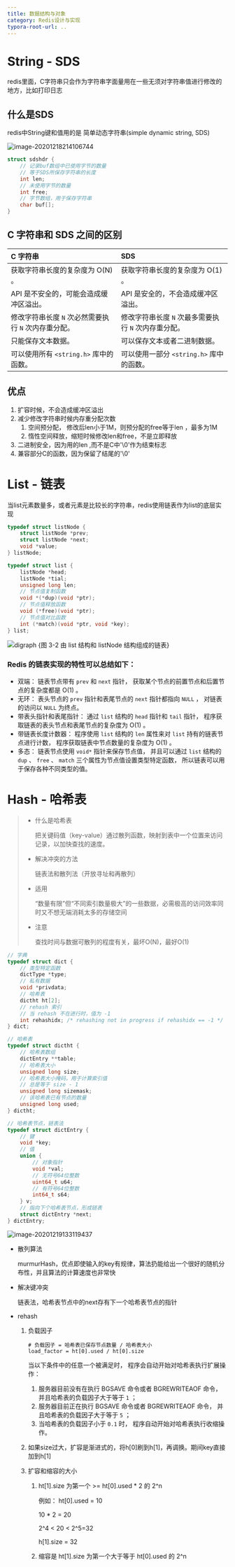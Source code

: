 ```yaml
---
title: 数据结构与对象
category: Redis设计与实现
typora-root-url: ..
---
```


# String - SDS

redis里面，C字符串只会作为字符串字面量用在一些无须对字符串值进行修改的地方，比如打印日志



## 什么是SDS

redis中String键和值用的是 简单动态字符串(simple dynamic string, SDS)

![image-20201218214106744](/assets/img/image-20201218214106744.png)

```c
struct sdshdr {
    // 记录buf数组中已使用字节的数量
    // 等于SDS所保存字符串的长度
    int len;
    // 未使用字节的数量
    int free;
    // 字节数组，用于保存字符串
    char buf[];
}
```



## C 字符串和 SDS 之间的区别

| C 字符串                                             | SDS                                                  |
| :--------------------------------------------------- | :--------------------------------------------------- |
| 获取字符串长度的复杂度为 O(N) 。                     | 获取字符串长度的复杂度为 O(1) 。                     |
| API 是不安全的，可能会造成缓冲区溢出。               | API 是安全的，不会造成缓冲区溢出。                   |
| 修改字符串长度 `N` 次必然需要执行 `N` 次内存重分配。 | 修改字符串长度 `N` 次最多需要执行 `N` 次内存重分配。 |
| 只能保存文本数据。                                   | 可以保存文本或者二进制数据。                         |
| 可以使用所有 `<string.h>` 库中的函数。               | 可以使用一部分 `<string.h>` 库中的函数。             |



## 优点

1. 扩容时候，不会造成缓冲区溢出
2. 减少修改字符串时候内存重分配次数
   1. 空间预分配， 修改后len小于1M，则预分配的free等于len ，最多为1M
   2. 惰性空间释放，缩短时候修改len和free，不是立即释放
3. 二进制安全，因为用的len ,而不是C中'\0'作为结束标志
4. 兼容部分C的函数，因为保留了结尾的'\0' 



# List - 链表

当list元素数量多，或者元素是比较长的字符串，redis使用链表作为list的底层实现

```c
typedef struct listNode {
	struct listNode *prev;
    struct listNode *next;
    void *value;
} listNode;

typedef struct list {
    listNode *head;
    listNode *tial;
    unsigned long len;
    // 节点值复制函数
    void *(*dup)(void *ptr);
    // 节点值释放函数
    void (*free)(void *ptr);
    // 节点值对比函数
    int (*match)(void *ptr, void *key);
} list;
```

![digraph {图 3-2    由 list 结构和 listNode 结构组成的链表}](/assets/img/graphviz-5f4d8b6177061ac52d0ae05ef357fceb52e9cb90.png)



### Redis 的链表实现的特性可以总结如下：

- 双端： 链表节点带有 `prev` 和 `next` 指针， 获取某个节点的前置节点和后置节点的复杂度都是 O(1) 。
- 无环： 表头节点的 `prev` 指针和表尾节点的 `next` 指针都指向 `NULL` ， 对链表的访问以 `NULL` 为终点。
- 带表头指针和表尾指针： 通过 `list` 结构的 `head` 指针和 `tail` 指针， 程序获取链表的表头节点和表尾节点的复杂度为 O(1) 。
- 带链表长度计数器： 程序使用 `list` 结构的 `len` 属性来对 `list` 持有的链表节点进行计数， 程序获取链表中节点数量的复杂度为 O(1) 。
- 多态： 链表节点使用 `void*` 指针来保存节点值， 并且可以通过 `list` 结构的 `dup` 、 `free` 、 `match` 三个属性为节点值设置类型特定函数， 所以链表可以用于保存各种不同类型的值。



# Hash - 哈希表

> - 什么是哈希表
>
>   把关键码值（key-value）通过散列函数，映射到表中一个位置来访问记录，以加快查找的速度。
>
> - 解决冲突的方法 
>
>   链表法和散列法（开放寻址和再散列）
>
> - 适用
>
>   “数量有限”但“不同索引数量极大”的一些数据，必需极高的访问效率同时又不想无端消耗太多的存储空间
>
> - 注意
>
>   查找时间与数据可散列的程度有关，最坏O(N)，最好O(1)

```c
// 字典
typedef struct dict {
    // 类型特定函数
    dictType *type;
    // 私有数据
    void *privdata;
    // 哈希表
    dictht ht[2];
    // rehash 索引
    // 当 rehash 不在进行时，值为 -1
    int rehashidx; /* rehashing not in progress if rehashidx == -1 */
} dict;

// 哈希表
typedef struct dictht {
    // 哈希表数组
    dictEntry **table;
    // 哈希表大小
    unsigned long size;
    // 哈希表大小掩码，用于计算索引值
    // 总是等于 size - 1
    unsigned long sizemask;
    // 该哈希表已有节点的数量
    unsigned long used;
} dictht;

// 哈希表节点，链表法
typedef struct dictEntry {
    // 键
    void *key;
    // 值
    union {
        // 对象指针
        void *val;
        // 无符号64位整数
        uint64_t u64;
        // 有符号64位整数
        int64_t s64;
    } v;
    // 指向下个哈希表节点，形成链表
    struct dictEntry *next;
} dictEntry;
```

![image-20201219133119437](/assets/img/image-20201219133119437.png)

- 散列算法

  murmurHash，优点即使输入的key有规律，算法扔能给出一个很好的随机分布性，并且算法的计算速度也非常快

- 解决键冲突

  链表法，哈希表节点中的next存有下一个哈希表节点的指针

- rehash

  1. 负载因子

     ```
     # 负载因子 = 哈希表已保存节点数量 / 哈希表大小
     load_factor = ht[0].used / ht[0].size
     ```

     当以下条件中的任意一个被满足时， 程序会自动开始对哈希表执行扩展操作：

     1. 服务器目前没有在执行 BGSAVE 命令或者 BGREWRITEAOF 命令， 并且哈希表的负载因子大于等于 `1` ；
     2. 服务器目前正在执行 BGSAVE 命令或者 BGREWRITEAOF 命令， 并且哈希表的负载因子大于等于 `5` ；
     3. 当哈希表的负载因子小于 `0.1` 时， 程序自动开始对哈希表执行收缩操作。

  2. 如果size过大，扩容是渐进式的，将h[0]刷到h[1]，再调换。期间key直接加到h[1]

  3. 扩容和缩容的大小

     1. ht[1].size 为第一个 >= ht[0].used * 2 的  2^n

        例如： ht[0].used = 10

        10 * 2 = 20

        2^4 < 20 < 2^5=32

        h[1].size = 32

     2. 缩容是 ht[1].size 为第一个大于等于 ht[0].used 的 2^n